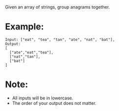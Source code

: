 Given an array of strings, group anagrams together.

# Example:
```
Input: ["eat", "tea", "tan", "ate", "nat", "bat"],
Output:
[
  ["ate","eat","tea"],
  ["nat","tan"],
  ["bat"]
]
```
# Note:

- All inputs will be in lowercase.
- The order of your output does not matter.